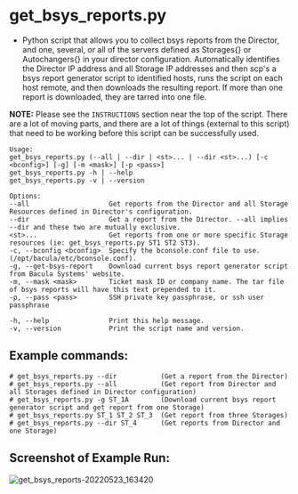 # get_bsys_reports.py 

- Python script that allows you to collect bsys reports from the Director, and one, several, or all of the servers defined as Storages{} or Autochangers{} in your director configuration. Automatically identifies the Director IP address and all Storage IP addresses and then scp's a bsys report generator script to identified hosts, runs the script on each host remote, and then downloads the resulting report. If more than one report is downloaded, they are tarred into one file.

**NOTE:** Please see the `INSTRUCTIONS` section near the top of the script. There are a lot of moving parts, and there are a lot of things
(external to this script) that need to be working before this script can be successfully used.

```
Usage:
get_bsys_reports.py (--all | --dir | <st>... | --dir <st>...) [-c <bconfig>] [-g] [-m <mask>] [-p <pass>]
get_bsys_reports.py -h | --help
get_bsys_reports.py -v | --version

Options:
--all                    Get reports from the Director and all Storage Resources defined in Director's configuration.
--dir                    Get a report from the Director. --all implies --dir and these two are mutually exclusive.
<st>...                  Get reports from one or more specific Storage resources (ie: get_bsys_reports.py ST1 ST2 ST3).
-c, --bconfig <bconfig>  Specify the bconsole.conf file to use. (/opt/bacula/etc/bconsole.conf).
-g, --get-bsys-report    Download current bsys report generator script from Bacula Systems' website.
-m, --mask <mask>        Ticket mask ID or company name. The tar file of bsys reports will have this text prepended to it.
-p, --pass <pass>        SSH private key passphrase, or ssh user passphrase

-h, --help               Print this help message.
-v, --version            Print the script name and version.
```

## Example commands:
```
# get_bsys_reports.py --dir           (Get a report from the Director)
# get_bsys_reports.py --all           (Get report from Director and all Storages defined in Director configuration)
# get_bsys_reports.py -g ST_1A        (Download current bsys report generator script and get report from one Storage)
# get_bsys_reports.py ST_1 ST_2 ST_3  (Get report from three Storages)
# get_bsys_reports.py --dir ST_4      (Get reports from Director and one Storage)
```

## Screenshot of Example Run:
![get_bsys_reports-20220523_163420](https://user-images.githubusercontent.com/108133/169915835-1970b14e-557c-4715-9abe-90e06ce019e1.png)

